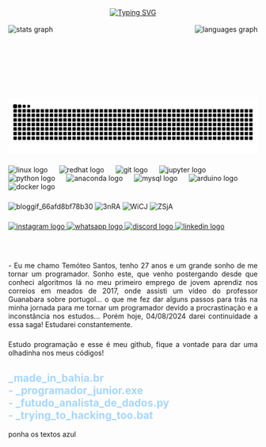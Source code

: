   <div align="center">
  <a href="https://git.io/typing-svg">
    <img src="https://readme-typing-svg.demolab.com?font=Fira+Code&weight=500&size=22&pause=1000&color=ff8800&center=true&vCenter=true&random=false&width=524&lines=✦+BEM+VINDOS+AO+MEU+PERFIL! :D +✦" alt="Typing SVG">
  </a>
</div>

<img align="center" alt="" src="./src/header-gif.gif">

<div align="left">
  <img height="150em" src="https://github-readme-stats.vercel.app/api?username=sabiopescador&hide_title=false&hide_rank=false&show_icons=true&include_all_commits=true&count_private=true&disable_animations=false&theme=tokyonight&locale=en&hide_border=false" alt="stats graph"  />
  <img align="right" height="150em" src="https://github-readme-stats.vercel.app/api/top-langs?username=sabiopescador&locale=en&hide_title=false&layout=compact&card_width=320&langs_count=5&theme=tokyonight&hide_border=false" height="150" alt="languages graph"  />
</div>

###

<picture align="center">
  <source media="(prefers-color-scheme: dark)" srcset="https://raw.githubusercontent.com/sabiopescador/sabiopescador/output/github-contribution-grid-snake-dark.svg">
  <source media="(prefers-color-scheme: light)" srcset="https://raw.githubusercontent.com/sabiopescador/sabiopescador/output/github-contribution-grid-snake-dark.svg">
  <img align="center" alt="github contribution grid snake animation" src="https://raw.githubusercontent.com/sabiopescador/sabiopescador/output/github-contribution-grid-snake.svg">
</picture>

###

<div align="left">
  <img src="https://cdn.jsdelivr.net/gh/devicons/devicon/icons/linux/linux-original.svg" height="35" alt="linux logo"  />
  <img width="15" />
  <img src="https://cdn.jsdelivr.net/gh/devicons/devicon/icons/redhat/redhat-plain-wordmark.svg" height="35" alt="redhat logo"  />
  <img width="15" />
  <img src="https://cdn.jsdelivr.net/gh/devicons/devicon/icons/git/git-plain-wordmark.svg" height="35" alt="git logo"  />
  <img width="15" />
  <img src="https://cdn.jsdelivr.net/gh/devicons/devicon/icons/jupyter/jupyter-original-wordmark.svg" height="35" alt="jupyter logo"  />
  <img width="15" />
  <img src="https://cdn.jsdelivr.net/gh/devicons/devicon/icons/python/python-original-wordmark.svg" height="35" alt="python logo"  />
  <img width="15" />
  <img src="https://cdn.jsdelivr.net/gh/devicons/devicon/icons/anaconda/anaconda-original-wordmark.svg" height="35" alt="anaconda logo"  />
  <img width="15" />
  <img src="https://cdn.jsdelivr.net/gh/devicons/devicon/icons/mysql/mysql-original-wordmark.svg" height="35" alt="mysql logo"  />
  <img width="15" />
  <img src="https://cdn.jsdelivr.net/gh/devicons/devicon/icons/arduino/arduino-original-wordmark.svg" height="35" alt="arduino logo"  />
  <img width="15" />
  <img src="https://cdn.jsdelivr.net/gh/devicons/devicon/icons/docker/docker-original-wordmark.svg" height="35" alt="docker logo"  />
  
</div>

###



<div align="left">
  <img src="https://github.com/user-attachments/assets/99b3a767-3d77-4705-b7ef-4fdb8eb8e3ce" alt="bloggif_66afd8bf78b30">
  <img src="https://github.com/user-attachments/assets/d738acab-c0d4-414b-baa8-f6a383a769ad" alt="3nRA">
  <img src="https://github.com/user-attachments/assets/6b0c4704-d525-49e7-ba6e-1e7f302fb17b" alt="WiCJ">
  <img src="https://github.com/user-attachments/assets/7bd34895-6788-4148-b28a-75eecfee69af" alt="ZSjA">
</div>

###

<div align="left">
  <a href="https://www.instagram.com/santos_temoteo/" target="_blank">
    <img src="https://img.shields.io/static/v1?message=Instagram&logo=instagram&label=&color=f9844a&logoColor=white&labelColor=&style=for-the-badge" height="35" alt="instagram logo"  />
  </a>
  <a href="https://wa.me/5574999015667" target="_blank">
    <img src="https://img.shields.io/static/v1?message=Whatsapp&logo=whatsapp&label=&color=25D366&logoColor=white&labelColor=&style=for-the-badge" height="35" alt="whatsapp logo"  />
  </a>
  <a href="https://discord.com/invite/Tt67T43Y" target="_blank">
    <img src="https://img.shields.io/static/v1?message=Discord&logo=discord&label=&color=7289DA&logoColor=white&labelColor=&style=for-the-badge" height="35" alt="discord logo"  />
  </a>
  <a href="https://linkedin.com/" target="_blank">
    <img src="https://img.shields.io/static/v1?message=LinkedIn&logo=linkedin&label=&color=0077B5&logoColor=white&labelColor=&style=for-the-badge" height="35" alt="linkedin logo"  />
  </a>
</div>

###

<br clear="both">

###

<div align="justify">
  <p style="text-align: justify;">
   - Eu me chamo Temóteo Santos, tenho 27 anos e um grande sonho de me tornar um programador. Sonho este, que venho postergando desde que conheci algoritmos lá no meu primeiro emprego de jovem aprendiz nos correios em meados de 2017, onde assisti um vídeo do professor        Guanabara sobre portugol... o que me fez dar alguns passos para trás na minha jornada para me tornar um programador devido a procrastinação e a inconstância nos estudos... Porém hoje, 04/08/2024 darei continuidade a essa saga! Estudarei constantemente.
</p>
</div>

###

<p style="text-align: justify;">Estudo programação e esse é meu github, fique a vontade para dar uma olhadinha nos meus códigos!</p>

###

<h2 style="color: #A5D6FF; align="left">_made_in_bahia.br<br>- _programador_junior.exe<br>- _futudo_analista_de_dados.py<br>- _trying_to_hacking_too.bat</h2> ponha os textos azul

